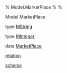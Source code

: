 % Model.MarketPlace
% 
% 

Model.MarketPlace

type [MString](Model-MarketPlace.html#t:MString)

type [MInteger](Model-MarketPlace.html#t:MInteger)

data [MarketPlace](Model-MarketPlace.html#t:MarketPlace)

[relation](Model-MarketPlace.html#v:relation)

[schema](Model-MarketPlace.html#v:schema)
